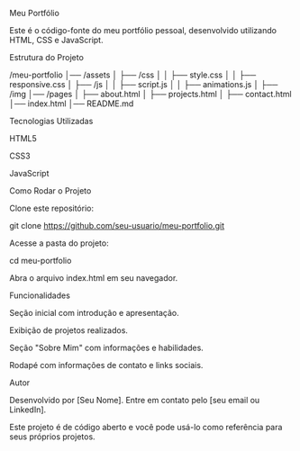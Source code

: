 Meu Portfólio

Este é o código-fonte do meu portfólio pessoal, desenvolvido utilizando HTML, CSS e JavaScript.

Estrutura do Projeto

/meu-portfolio
│── /assets
│   ├── /css
│   │   ├── style.css
│   │   ├── responsive.css
│   ├── /js
│   │   ├── script.js
│   │   ├── animations.js
│   ├── /img
│── /pages
│   ├── about.html
│   ├── projects.html
│   ├── contact.html
│── index.html
│── README.md

Tecnologias Utilizadas

HTML5

CSS3

JavaScript

Como Rodar o Projeto

Clone este repositório:

git clone https://github.com/seu-usuario/meu-portfolio.git

Acesse a pasta do projeto:

cd meu-portfolio

Abra o arquivo index.html em seu navegador.

Funcionalidades

Seção inicial com introdução e apresentação.

Exibição de projetos realizados.

Seção "Sobre Mim" com informações e habilidades.

Rodapé com informações de contato e links sociais.

Autor

Desenvolvido por [Seu Nome]. Entre em contato pelo [seu email ou LinkedIn].

Este projeto é de código aberto e você pode usá-lo como referência para seus próprios projetos.